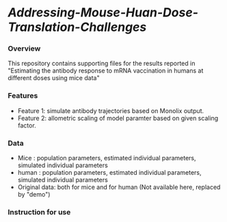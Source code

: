 # *Addressing-Mouse-Huan-Dose-Translation-Challenges*

### Overview
This repository contains supporting files for the results reported in "Estimating the antibody response to mRNA vaccination in humans at different doses using mice data"


### Features
   - Feature 1: simulate antibody trajectories based on Monolix output.
   - Feature 2: allometric scaling of model paramter based on given scaling factor.


### Data 
  - Mice : population parameters, estimated individual parameters, simulated individual parameters
  - human : population parameters, estimated individual parameters, simulated individual parameters
  - Original data: both for mice and for human (Not available here, replaced by "demo")
### Instruction for use
